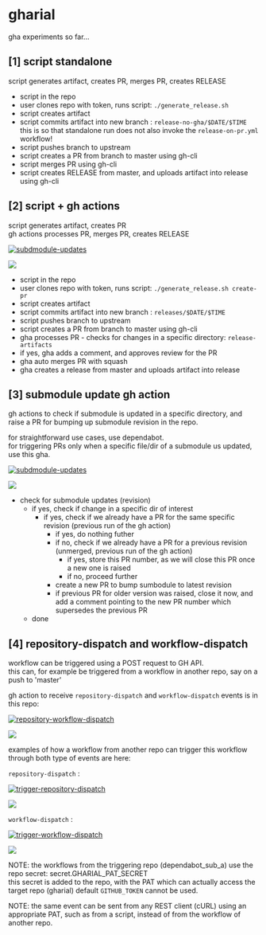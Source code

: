 # gharial
gha experiments so far...


## [1] script standalone

script generates artifact, creates PR, merges PR, creates RELEASE  

- script in the repo
- user clones repo with token, runs script: `./generate_release.sh`
- script creates artifact
- script commits artifact into new branch : `release-no-gha/$DATE/$TIME`  
  this is so that standalone run does not also invoke the `release-on-pr.yml` workflow!
- script pushes branch to upstream
- script creates a PR from branch to master using gh-cli
- script merges PR using gh-cli
- script creates RELEASE from master, and uploads artifact into release using gh-cli


## [2] script + gh actions

script generates artifact, creates PR  
gh actions processes PR, merges PR, creates RELEASE  

[![subdmodule-updates](https://github.com/coolbreeze413/gharial/actions/workflows/release-on-pr.yml/badge.svg)](https://github.com/coolbreeze413/gharial/actions/workflows/release-on-pr.yml)

[![](https://img.shields.io/static/v1?label=actions&labelColor=444444&message=release-on-pr.yml&color=2088FF&logo=github&logoColor=2088FF)](https://github.com/coolbreeze413/gharial/blob/master/.github/workflows/release-on-pr.yml)


- script in the repo
- user clones repo with token, runs script: `./generate_release.sh create-pr`
- script creates artifact
- script commits artifact into new branch : `releases/$DATE/$TIME`
- script pushes branch to upstream
- script creates a PR from branch to master using gh-cli
- gha processes PR - checks for changes in a specific directory: `release-artifacts`
- if yes, gha adds a comment, and approves review for the PR
- gha auto merges PR with squash
- gha creates a release from master and uploads artifact into release


## [3] submodule update gh action

gh actions to check if submodule is updated in a specific directory, and raise a PR 
for bumping up submodule revision in the repo.  

for straightforward use cases, use dependabot.  
for triggering PRs only when a specific file/dir of a submodule us updated, use this gha.  

[![subdmodule-updates](https://github.com/coolbreeze413/gharial/actions/workflows/submodule-updates.yml/badge.svg)](https://github.com/coolbreeze413/gharial/actions/workflows/submodule-updates.yml)

[![](https://img.shields.io/static/v1?label=actions&labelColor=444444&message=submodule-updates.yml&color=2088FF&logo=github&logoColor=2088FF)](https://github.com/coolbreeze413/gharial/blob/master/.github/workflows/submodule-updates.yml)


- check for submodule updates (revision)
  - if yes, check if change in a specific dir of interest
    - if yes, check if we already have a PR for the same specific revision (previous run of the gh action)
      - if yes, do nothing futher
      - if no, check if we already have a PR for a previous revision (unmerged, previous run of the gh action)
        - if yes, store this PR number, as we will close this PR once a new one is raised
        - if no, proceed further
      - create a new PR to bump sumbodule to latest revision
      - if previous PR for older version was raised, close it now, and add a comment pointing to
        the new PR number which supersedes the previous PR
  - done


## [4] repository-dispatch and workflow-dispatch

workflow can be triggered using a POST request to GH API.  
this can, for example be triggered from a workflow in another repo, say on a push to 'master'  

gh action to receive `repository-dispatch` and `workflow-dispatch` events is in this repo:  

[![repository-workflow-dispatch](https://github.com/coolbreeze413/gharial/actions/workflows/on-repository-workflow-dispatch.yml/badge.svg)](https://github.com/coolbreeze413/gharial/actions/workflows/on-repository-workflow-dispatch.yml)  

[![](https://img.shields.io/static/v1?label=actions&labelColor=444444&message=on-repository-workflow-dispatch.yml&color=2088FF&logo=github&logoColor=2088FF)](https://github.com/coolbreeze413/gharial/blob/master/.github/workflows/on-repository-workflow-dispatch.yml)  


examples of how a workflow from another repo can trigger this workflow through both type of events are here:  

`repository-dispatch` :  

[![trigger-repository-dispatch](https://github.com/coolbreeze413/dependabot_sub_a/actions/workflows/trigger-repository-dispatch.yml/badge.svg)](https://github.com/coolbreeze413/dependabot_sub_a/actions/workflows/trigger-repository-dispatch.yml)  

[![](https://img.shields.io/static/v1?label=actions&labelColor=444444&message=trigger-repository-dispatch.yml&color=2088FF&logo=github&logoColor=2088FF)](https://github.com/coolbreeze413/dependabot_sub_a/blob/master/.github/workflows/trigger-repository-dispatch.yml)  

`workflow-dispatch` :  

[![trigger-workflow-dispatch](https://github.com/coolbreeze413/dependabot_sub_a/actions/workflows/trigger-workflow-dispatch.yml/badge.svg)](https://github.com/coolbreeze413/dependabot_sub_a/actions/workflows/trigger-workflow-dispatch.yml)  

[![](https://img.shields.io/static/v1?label=actions&labelColor=444444&message=trigger-workflow-dispatch.yml&color=2088FF&logo=github&logoColor=2088FF)](https://github.com/coolbreeze413/dependabot_sub_a/blob/master/.github/workflows/trigger-workflow-dispatch.yml)  

NOTE: the workflows from the triggering repo (dependabot_sub_a) use the repo secret: secret.GHARIAL_PAT_SECRET  
this secret is added to the repo, with the PAT which can actually access the target repo (gharial)
default `GITHUB_TOKEN` cannot be used.  

NOTE: the same event can be sent from any REST client (cURL) using an appropriate PAT, such as from a script, instead of from the workflow of another repo.  